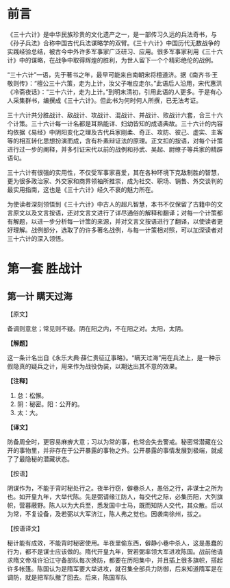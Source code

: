 # 前言

《三十六计》是中华民族珍贵的文化遗产之一，是一部传习久远的兵法奇书，与《孙子兵法》合称中国古代兵法谋略学的双臂。《三十六计》中国历代无数战争的实践经验总结，被古今中外许多军事家广泛研习、应用。很多军事家利用《三十六计》中的谋略，在战争中取得辉煌的胜利，为世人留下一个个精彩绝伦的战例。

“三十六计”一语，先于著书之年，最早可能来自南朝宋将檀道济。据《南齐书·王敬则传》：“檀公三十六策，走为上计，汝父子唯应走尔。”此语后人沿用，宋代惠洪《冷斋夜话》：“三十六计，走为上计。”到明末清初，引用此语的人更多。于是有心人采集群书，编撰成《三十六计》。但此书为何时何人所撰，已无法考证。

三十六计共分胜战计、敌战计、攻战计、混战计、并战计、败战计六套，合三十六个计策。三十六计每一计名都是耳熟能详、妇幼皆知的成语典故。三十六计的内容均依据《易经》中阴阳变化之理及古代兵家刚柔、奇正、攻防、彼己、虚实、主客等的相互转化思想扮演而成，含有朴素辩证法的原理。正文扣的按语，对每个计策进行过一步的阐释，并多引证宋代以前的战例和孙武、吴起、尉缭子等兵家的精辟语句。

三十六计有很强的实用性，不仅受军事家喜爱，其在各种环境下克敌制胜的智慧，更为很多政治家、外交家和商界领袖所推崇，成为社交、职场、销售、外交谈判的最实用指南，这也是《三十六计》经久不衰的魅力所在。

为使读者深刻领悟到《三十六计》中古人的超凡智慧，本书不仅保留了古籍中的文言原文以及文言按语，还对文言文进行了详尽通俗的解释和翻译；对每一个计策都有解题，以进一步分析每一计策的来源，并对文言文按语进行了翻译，以使读者更好理解。战例部分，选取了的许多著名战例，与每一计策相对照，可以加深读者对三十六计的深入领悟。



# 第一套 胜战计

## 第一计 瞒天过海

【原文】

备调则意怠；常见则不疑。阴在阳之内，不在阳之对。太阳，太阴。

**【解题】**

这一条计名出自《永乐大典·薛仁贵征辽事略》。“瞒天过海”用在兵法上，是一种示假隐真的疑兵之计，用来作为战役伪装，以期达出其不意的效果。

**【注释】**

1. 怠：松懈。
2. 阴：秘密。阳：公开的。
3. 太：大。

**【译文】**

防备周全时，更容易麻痹大意；习以为常的事，也常会失去警戒。秘密常潜藏在公开的事物里，并非存在于公开暴露的事物之外。公开暴露的事情发展到极端，就成了了最隐秘的潜藏状态。

【按语】

阴谋作为，不能于背时秘处行之。夜半行窃，僻巷杀人，愚俗之行，非谋士之所为也。如开皇九年，大举代陈。先是弼请缘江防人，每交代之际，必集历阳，大列旗帜，营暮蔽野。陈人以为大兵至，悉发国中士马，既而知防人交代，其众散。后以为常，不复设备，及若弼以大军济江，陈人弗之觉也。因袭南徐州，拔之。

【按语译文】

秘计能有成效，不能背时秘密使用。半夜里偷东西，僻静小巷中杀人，这是愚蠢的行为，都不是谋士应该做的。隋代开皇九年，贺若弼率领大军进攻陈国。战前他请求隋文帝准许沿江守备部队每次换防，都要在历阳集中，并且插上很多旗帜，搭起许多帐篷。陈国认为是隋军要大举进攻，就召集全部兵力防御，后来知道隋军是在调防，就是把军队撤了回去。后来，陈国军队

